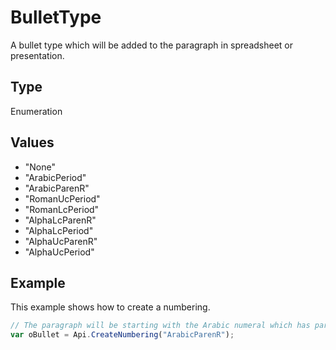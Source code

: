 # BulletType

A bullet type which will be added to the paragraph in spreadsheet or presentation.

## Type

Enumeration

## Values

- "None"
- "ArabicPeriod"
- "ArabicParenR"
- "RomanUcPeriod"
- "RomanLcPeriod"
- "AlphaLcParenR"
- "AlphaLcPeriod"
- "AlphaUcParenR"
- "AlphaUcPeriod"


## Example

This example shows how to create a numbering.

```javascript
// The paragraph will be starting with the Arabic numeral which has parenthesis
var oBullet = Api.CreateNumbering("ArabicParenR");
```
